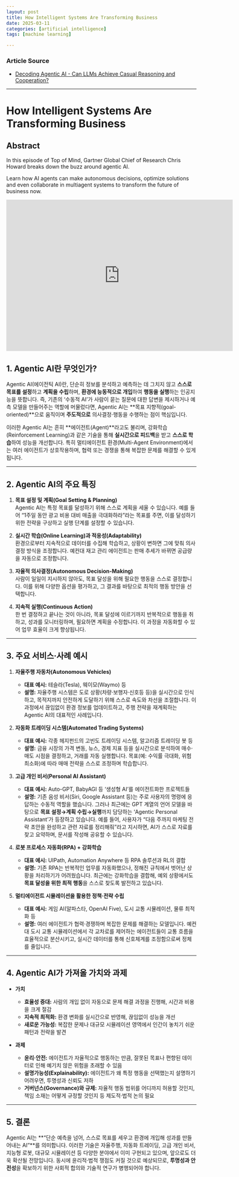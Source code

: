 ```yaml
---
layout: post
title: How Intelligent Systems Are Transforming Business
date: 2025-03-11
categories: [artificial intelligence]
tags: [machine learning]

---
```


### Article Source


* [Decoding Agentic AI - Can LLMs Achieve Casual Reasoning and Cooperation?](https://www.youtube.com/watch?v=K4VleMFuaOs)

---


# How Intelligent Systems Are Transforming Business


## Abstract

In this episode of Top of Mind, Gartner Global Chief of Research Chris Howard breaks down the buzz around agentic AI.

Learn how AI agents can make autonomous decisions, optimize solutions and even collaborate in multiagent systems to transform the future of business now.


<iframe width="600" height="400" src="https://www.youtube.com/embed/K4VleMFuaOs?si=lUuuruDNXHYf5aqS" title="YouTube video player" frameborder="0" allow="accelerometer; autoplay; clipboard-write; encrypted-media; gyroscope; picture-in-picture; web-share" referrerpolicy="strict-origin-when-cross-origin" allowfullscreen></iframe>

## 1. Agentic AI란 무엇인가?
Agentic AI(에이전틱 AI)란, 단순히 정보를 분석하고 예측하는 데 그치지 않고 **스스로 목표를 설정**하고 **계획을 수립**하며, **환경에 능동적으로 개입**하여 **행동을 실행**하는 인공지능을 뜻합니다. 즉, 기존의 ‘수동적 AI’가 사람이 묻는 질문에 대한 답변을 제시하거나 예측 모델을 만들어주는 역할에 머물렀다면, Agentic AI는 **목표 지향적(goal-oriented)**으로 움직이며 **주도적으로** 의사결정·행동을 수행하는 점이 핵심입니다.

이러한 Agentic AI는 흔히 **에이전트(Agent)**라고도 불리며, 강화학습(Reinforcement Learning)과 같은 기술을 통해 **실시간으로 피드백**을 받고 **스스로 학습**하여 성능을 개선합니다. 특히 멀티에이전트 환경(Multi-Agent Environment)에서는 여러 에이전트가 상호작용하며, 협력 또는 경쟁을 통해 복잡한 문제를 해결할 수 있게 됩니다.

---

## 2. Agentic AI의 주요 특징

1. **목표 설정 및 계획(Goal Setting & Planning)**  
   Agentic AI는 특정 목표를 달성하기 위해 스스로 계획을 세울 수 있습니다. 예를 들어 “1주일 동안 광고 비용 대비 매출을 극대화하라”라는 목표를 주면, 이를 달성하기 위한 전략을 구상하고 실행 단계를 설정할 수 있습니다.

2. **실시간 학습(Online Learning)과 적응성(Adaptability)**  
   환경으로부터 지속적으로 데이터를 수집해 학습하고, 상황이 변하면 그에 맞춰 의사결정 방식을 조정합니다. 예컨대 재고 관리 에이전트는 판매 추세가 바뀌면 공급량을 자동으로 조정합니다.

3. **자율적 의사결정(Autonomous Decision-Making)**  
   사람이 일일이 지시하지 않아도, 목표 달성을 위해 필요한 행동을 스스로 결정합니다. 이를 위해 다양한 옵션을 평가하고, 그 결과를 바탕으로 최적의 행동 방안을 선택합니다.

4. **지속적 실행(Continuous Action)**  
   한 번 결정하고 끝나는 것이 아니라, 목표 달성에 이르기까지 반복적으로 행동을 취하고, 성과를 모니터링하며, 필요하면 계획을 수정합니다. 이 과정을 자동화할 수 있어 업무 효율이 크게 향상됩니다.

---

## 3. 주요 서비스·사례 예시

1. **자율주행 자동차(Autonomous Vehicles)**  
   - **대표 예시:** 테슬라(Tesla), 웨이모(Waymo) 등  
   - **설명:** 자율주행 시스템은 도로 상황(차량·보행자·신호등 등)을 실시간으로 인식하고, 목적지까지 안전하게 도달하기 위해 스스로 속도와 차선을 조절합니다. 이 과정에서 끊임없이 환경 정보를 업데이트하고, 주행 전략을 재계획하는 Agentic AI의 대표적인 사례입니다.

2. **자동화 트레이딩 시스템(Automated Trading Systems)**  
   - **대표 예시:** 각종 헤지펀드의 고빈도 트레이딩 시스템, 알고리즘 트레이딩 봇 등  
   - **설명:** 금융 시장의 가격 변동, 뉴스, 경제 지표 등을 실시간으로 분석하여 매수·매도 시점을 결정하고, 거래를 자동 실행합니다. 목표(예: 수익률 극대화, 위험 최소화)에 따라 매매 전략을 스스로 조정하며 학습합니다.

3. **고급 개인 비서(Personal AI Assistant)**  
   - **대표 예시:** Auto-GPT, BabyAGI 등 ‘생성형 AI’를 에이전트화한 프로젝트들  
   - **설명:** 기존 음성 비서(Siri, Google Assistant 등)는 주로 사용자의 명령에 응답하는 수동적 역할을 했습니다. 그러나 최근에는 GPT 계열의 언어 모델을 바탕으로 **목표 설정→계획 수립→실행**까지 담당하는 ‘Agentic Personal Assistant’가 등장하고 있습니다. 예를 들어, 사용자가 “다음 주까지 마케팅 전략 초안을 완성하고 관련 자료를 정리해줘”라고 지시하면, AI가 스스로 자료를 찾고 요약하며, 문서를 작성해 공유할 수 있습니다.

4. **로봇 프로세스 자동화(RPA) + 강화학습**  
   - **대표 예시:** UIPath, Automation Anywhere 등 RPA 솔루션과 RL의 결합  
   - **설명:** 기존 RPA는 반복적인 업무를 자동화했으나, 정해진 규칙에서 벗어난 상황을 처리하기가 어려웠습니다. 최근에는 강화학습을 결합해, 예외 상황에서도 **목표 달성을 위한 최적 행동**을 스스로 찾도록 발전하고 있습니다.

5. **멀티에이전트 시뮬레이션을 활용한 정책·전략 수립**  
   - **대표 예시:** 게임 AI(알파스타, OpenAI Five), 도시 교통 시뮬레이션, 물류 최적화 등  
   - **설명:** 여러 에이전트가 협력·경쟁하며 복잡한 문제를 해결하는 모델입니다. 예컨대 도시 교통 시뮬레이션에서 각 교차로를 제어하는 에이전트들이 교통 흐름을 효율적으로 분산시키고, 실시간 데이터를 통해 신호체계를 조정함으로써 정체를 줄입니다.

---

## 4. Agentic AI가 가져올 가치와 과제

- **가치**  
  - **효율성 증대:** 사람의 개입 없이 자동으로 문제 해결 과정을 진행해, 시간과 비용을 크게 절감  
  - **지속적 최적화:** 환경 변화를 실시간으로 반영해, 끊임없이 성능을 개선  
  - **새로운 가능성:** 복잡한 문제나 대규모 시뮬레이션 영역에서 인간이 놓치기 쉬운 패턴과 전략을 발견  

- **과제**  
  - **윤리·안전:** 에이전트가 자율적으로 행동하는 만큼, 잘못된 목표나 편향된 데이터로 인해 예기치 않은 위험을 초래할 수 있음  
  - **설명가능성(Explainability):** 에이전트가 왜 특정 행동을 선택했는지 설명하기 어려우면, 투명성과 신뢰도 저하  
  - **거버넌스(Governance)와 규제:** 자율적 행동 범위를 어디까지 허용할 것인지, 책임 소재는 어떻게 규정할 것인지 등 제도적·법적 논의 필요  

---

## 5. 결론

Agentic AI는 **“단순 예측을 넘어, 스스로 목표를 세우고 환경에 개입해 성과를 만들어내는 AI”**를 의미합니다. 이러한 기술은 자율주행, 자동화 트레이딩, 고급 개인 비서, 지능형 로봇, 대규모 시뮬레이션 등 다양한 분야에서 이미 구현되고 있으며, 앞으로도 더욱 확산될 전망입니다. 동시에 윤리적·법적 쟁점도 커질 것으로 예상되므로, **투명성과 안전성**을 확보하기 위한 사회적 합의와 기술적 연구가 병행되어야 합니다.